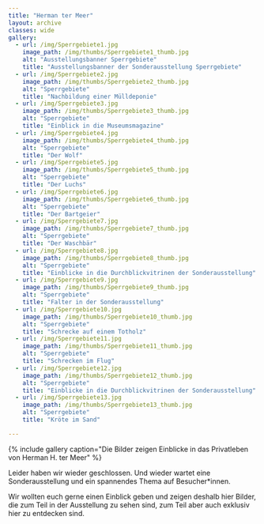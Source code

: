 ```yaml
---
title: "Herman ter Meer"
layout: archive
classes: wide
gallery:
  - url: /img/Sperrgebiete1.jpg
    image_path: /img/thumbs/Sperrgebiete1_thumb.jpg
    alt: "Ausstellungsbanner Sperrgebiete"
    title: "Ausstellungsbanner der Sonderausstellung Sperrgebiete"
  - url: /img/Sperrgebiete2.jpg
    image_path: /img/thumbs/Sperrgebiete2_thumb.jpg
    alt: "Sperrgebiete"
    title: "Nachbildung einer Mülldeponie" 
  - url: /img/Sperrgebiete3.jpg
    image_path: /img/thumbs/Sperrgebiete3_thumb.jpg
    alt: "Sperrgebiete"
    title: "Einblick in die Museumsmagazine"
  - url: /img/Sperrgebiete4.jpg
    image_path: /img/thumbs/Sperrgebiete4_thumb.jpg
    alt: "Sperrgebiete"
    title: "Der Wolf"
  - url: /img/Sperrgebiete5.jpg
    image_path: /img/thumbs/Sperrgebiete5_thumb.jpg
    alt: "Sperrgebiete"
    title: "Der Luchs"
  - url: /img/Sperrgebiete6.jpg
    image_path: /img/thumbs/Sperrgebiete6_thumb.jpg
    alt: "Sperrgebiete"
    title: "Der Bartgeier"
  - url: /img/Sperrgebiete7.jpg
    image_path: /img/thumbs/Sperrgebiete7_thumb.jpg
    alt: "Sperrgebiete"
    title: "Der Waschbär"
  - url: /img/Sperrgebiete8.jpg
    image_path: /img/thumbs/Sperrgebiete8_thumb.jpg
    alt: "Sperrgebiete"
    title: "Einblicke in die Durchblickvitrinen der Sonderausstellung"
  - url: /img/Sperrgebiete9.jpg
    image_path: /img/thumbs/Sperrgebiete9_thumb.jpg
    alt: "Sperrgebiete"
    title: "Falter in der Sonderausstellung"
  - url: /img/Sperrgebiete10.jpg
    image_path: /img/thumbs/Sperrgebiete10_thumb.jpg
    alt: "Sperrgebiete"
    title: "Schrecke auf einem Totholz"
  - url: /img/Sperrgebiete11.jpg
    image_path: /img/thumbs/Sperrgebiete11_thumb.jpg
    alt: "Sperrgebiete"
    title: "Schrecken im Flug"
  - url: /img/Sperrgebiete12.jpg
    image_path: /img/thumbs/Sperrgebiete12_thumb.jpg
    alt: "Sperrgebiete"
    title: "Einblicke in die Durchblickvitrinen der Sonderausstellung"
  - url: /img/Sperrgebiete13.jpg
    image_path: /img/thumbs/Sperrgebiete13_thumb.jpg
    alt: "Sperrgebiete"
    title: "Kröte im Sand"

---
```


{% include gallery caption="Die Bilder zeigen Einblicke in das Privatleben von Herman H. ter Meer" %}

Leider haben wir wieder geschlossen. Und wieder wartet eine Sonderausstellung und ein spannendes Thema auf Besucher*innen.

Wir wollten euch gerne einen Einblick geben und zeigen deshalb hier Bilder, die zum Teil in der Ausstellung zu sehen sind, zum Teil aber auch exklusiv hier zu entdecken sind. 
